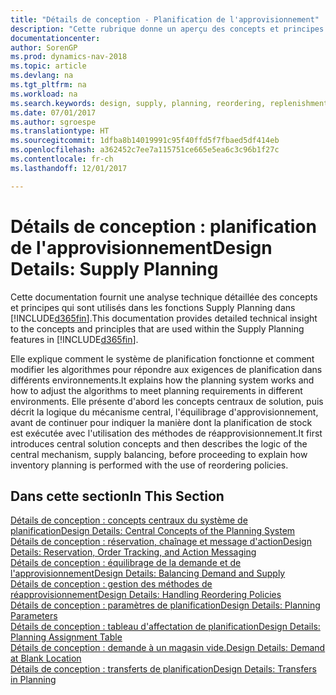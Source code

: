 ```yaml
---
title: "Détails de conception - Planification de l'approvisionnement"
description: "Cette rubrique donne un aperçu des concepts et principes qui sont utilisés avec les fonctionnalités de planification de l'approvisionnement dans [!INCLUDE[d365fin](includes/d365fin_md.md)]."
documentationcenter: 
author: SorenGP
ms.prod: dynamics-nav-2018
ms.topic: article
ms.devlang: na
ms.tgt_pltfrm: na
ms.workload: na
ms.search.keywords: design, supply, planning, reordering, replenishment
ms.date: 07/01/2017
ms.author: sgroespe
ms.translationtype: HT
ms.sourcegitcommit: 1dfba8b14019991c95f40ffd5f7fbaed5df414eb
ms.openlocfilehash: a362452c7ee7a115751ce665e5ea6c3c96b1f27c
ms.contentlocale: fr-ch
ms.lasthandoff: 12/01/2017

---
```

# <a name="design-details-supply-planning"></a><span data-ttu-id="b200e-103">Détails de conception : planification de l'approvisionnement</span><span class="sxs-lookup"><span data-stu-id="b200e-103">Design Details: Supply Planning</span></span>
<span data-ttu-id="b200e-104">Cette documentation fournit une analyse technique détaillée des concepts et principes qui sont utilisés dans les fonctions Supply Planning dans [!INCLUDE[d365fin](includes/d365fin_md.md)].</span><span class="sxs-lookup"><span data-stu-id="b200e-104">This documentation provides detailed technical insight to the concepts and principles that are used within the Supply Planning features in [!INCLUDE[d365fin](includes/d365fin_md.md)].</span></span>  

<span data-ttu-id="b200e-105">Elle explique comment le système de planification fonctionne et comment modifier les algorithmes pour répondre aux exigences de planification dans différents environnements.</span><span class="sxs-lookup"><span data-stu-id="b200e-105">It explains how the planning system works and how to adjust the algorithms to meet planning requirements in different environments.</span></span> <span data-ttu-id="b200e-106">Elle présente d'abord les concepts centraux de solution, puis décrit la logique du mécanisme central, l'équilibrage d'approvisionnement, avant de continuer pour indiquer la manière dont la planification de stock est exécutée avec l'utilisation des méthodes de réapprovisionnement.</span><span class="sxs-lookup"><span data-stu-id="b200e-106">It first introduces central solution concepts and then describes the logic of the central mechanism, supply balancing, before proceeding to explain how inventory planning is performed with the use of reordering policies.</span></span>  

## <a name="in-this-section"></a><span data-ttu-id="b200e-107">Dans cette section</span><span class="sxs-lookup"><span data-stu-id="b200e-107">In This Section</span></span>  
[<span data-ttu-id="b200e-108">Détails de conception : concepts centraux du système de planification</span><span class="sxs-lookup"><span data-stu-id="b200e-108">Design Details: Central Concepts of the Planning System</span></span>](design-details-central-concepts-of-the-planning-system.md)  
[<span data-ttu-id="b200e-109">Détails de conception : réservation, chaînage et message d'action</span><span class="sxs-lookup"><span data-stu-id="b200e-109">Design Details: Reservation, Order Tracking, and Action Messaging</span></span>](design-details-reservation-order-tracking-and-action-messaging.md)  
[<span data-ttu-id="b200e-110">Détails de conception : équilibrage de la demande et de l'approvisionnement</span><span class="sxs-lookup"><span data-stu-id="b200e-110">Design Details: Balancing Demand and Supply</span></span>](design-details-balancing-demand-and-supply.md)  
[<span data-ttu-id="b200e-111">Détails de conception : gestion des méthodes de réapprovisionnement</span><span class="sxs-lookup"><span data-stu-id="b200e-111">Design Details: Handling Reordering Policies</span></span>](design-details-handling-reordering-policies.md)  
[<span data-ttu-id="b200e-112">Détails de conception : paramètres de planification</span><span class="sxs-lookup"><span data-stu-id="b200e-112">Design Details: Planning Parameters</span></span>](design-details-planning-parameters.md)  
[<span data-ttu-id="b200e-113">Détails de conception : tableau d'affectation de planification</span><span class="sxs-lookup"><span data-stu-id="b200e-113">Design Details: Planning Assignment Table</span></span>](design-details-planning-assignment-table.md)  
[<span data-ttu-id="b200e-114">Détails de conception : demande à un magasin vide.</span><span class="sxs-lookup"><span data-stu-id="b200e-114">Design Details: Demand at Blank Location</span></span>](design-details-demand-at-blank-location.md)  
[<span data-ttu-id="b200e-115">Détails de conception : transferts de planification</span><span class="sxs-lookup"><span data-stu-id="b200e-115">Design Details: Transfers in Planning</span></span>](design-details-transfers-in-planning.md)


